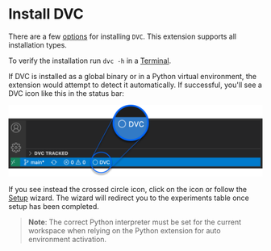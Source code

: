 # Install DVC

There are a few [options](https://dvc.org/doc/install) for installing `DVC`.
This extension supports all installation types.

To verify the installation run `dvc -h` in a
[Terminal](command:workbench.action.terminal.new).

If DVC is installed as a global binary or in a Python virtual environment, the
extension would attempt to detect it automatically. If successful, you'll see a
DVC icon like this in the status bar:

<p align="center">
  <img src="images/install-dvc-status-bar-detected.png"
       alt="DVC icon in the status bar" />
</p>

If you see instead the crossed circle icon, click on the icon or follow the
[Setup](command:dvc.showSetup) wizard. The wizard will redirect you to the
experiments table once setup has been completed.

> **Note**: The correct Python interpreter must be set for the current workspace
> when relying on the Python extension for auto environment activation.
